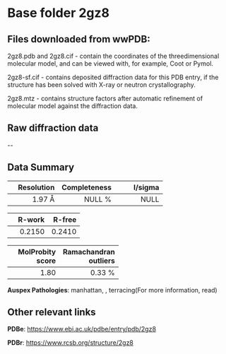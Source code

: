 # Base folder 2gz8

## Files downloaded from wwPDB:

2gz8.pdb and 2gz8.cif - contain the coordinates of the threedimensional molecular model, and can be viewed with, for example, Coot or Pymol.

2gz8-sf.cif - contains deposited diffraction data for this PDB entry, if the structure has been solved with X-ray or neutron crystallography.

2gz8.mtz - contains structure factors after automatic refinement of molecular model against the diffraction data.

## Raw diffraction data

--<br> 

## Data Summary
|   | Resolution | Completeness| I/sigma |
|---|-------------:|----------------:|--------------:|
|   |1.97 Å|NULL  %|<img width=50/>NULL |

|   | **R-work**| **R-free**   
|---|-------------:|----------------:|           
||  0.2150|  0.2410|

|   |**MolProbity<br>score**| **Ramachandran<br>outliers** 
|---|-------------:|----------------:|
||  1.80|  0.33 %|

**Auspex Pathologies**: manhattan, , terracing(For more information, read)

 



## Other relevant links 
**PDBe**:  https://www.ebi.ac.uk/pdbe/entry/pdb/2gz8
 
**PDBr**: https://www.rcsb.org/structure/2gz8 

